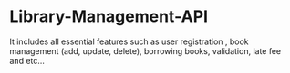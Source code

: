 # Library-Management-API
It includes all essential features such as user registration , book management (add, update, delete), borrowing books, validation, late fee and etc...
